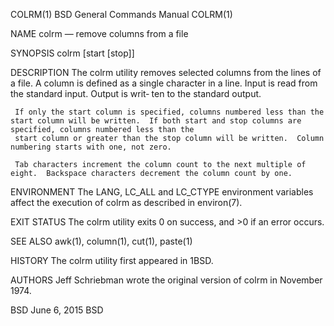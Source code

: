 COLRM(1)                                                                       BSD General Commands Manual                                                                       COLRM(1)

NAME
     colrm — remove columns from a file

SYNOPSIS
     colrm [start [stop]]

DESCRIPTION
     The colrm utility removes selected columns from the lines of a file.  A column is defined as a single character in a line.  Input is read from the standard input.  Output is writ‐
     ten to the standard output.

     If only the start column is specified, columns numbered less than the start column will be written.  If both start and stop columns are specified, columns numbered less than the
     start column or greater than the stop column will be written.  Column numbering starts with one, not zero.

     Tab characters increment the column count to the next multiple of eight.  Backspace characters decrement the column count by one.

ENVIRONMENT
     The LANG, LC_ALL and LC_CTYPE environment variables affect the execution of colrm as described in environ(7).

EXIT STATUS
     The colrm utility exits 0 on success, and >0 if an error occurs.

SEE ALSO
     awk(1), column(1), cut(1), paste(1)

HISTORY
     The colrm utility first appeared in 1BSD.

AUTHORS
     Jeff Schriebman wrote the original version of colrm in November 1974.

BSD                                                                                    June 6, 2015                                                                                   BSD
